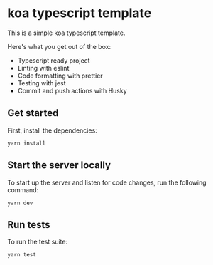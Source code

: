 # koa typescript template

This is a simple koa typescript template.

Here's what you get out of the box:

- Typescript ready project
- Linting with eslint
- Code formatting with prettier
- Testing with jest
- Commit and push actions with Husky

## Get started

First, install the dependencies:

```
yarn install
```

## Start the server locally

To start up the server and listen for code changes, run the following command:

```
yarn dev
```

## Run tests

To run the test suite:

```
yarn test
```
